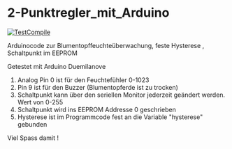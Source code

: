# 2-Punktregler_mit_Arduino
[![TestCompile](https://github.com/dewomser/2-Punktregler_mit_Arduino/workflows/TestCompile/badge.svg)](https://github.com/dewomser/2-Punktregler_mit_Arduino/actions)

Arduinocode zur Blumentopffeuchteüberwachung, feste Hysterese , Schaltpunkt im EEPROM

Getestet mit Arduino Duemilanove

1. Analog Pin 0 ist für den Feuchtefühler 0-1023
2. Pin 9 ist für den Buzzer (Blumentopferde ist zu trocken)
3. Schaltpunkt kann über den seriellen Monitor jederzeit geändert werden. Wert von 0-255
6. Schaltpunkt wird ins EEPROM Addresse 0 geschrieben  
7. Hysterese ist im Programmcode fest an die Variable "hysterese" gebunden

Viel Spass damit !
